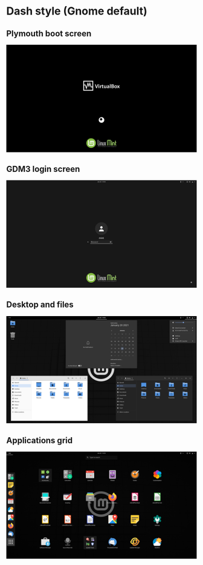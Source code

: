 # Dash style (Gnome default)

## Plymouth boot screen
![Plymouth boot screen](1.png)

## GDM3 login screen
![GDM3 login screen](2.png)

## Desktop and files
![Gnome-shell desktop](3_g_m.png)

## Applications grid
![Gnome-shell app grid](4_g.png)

